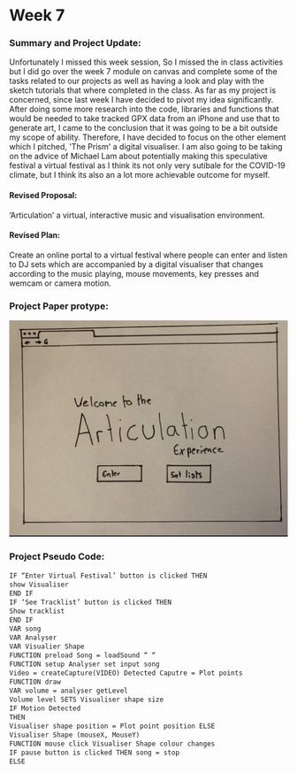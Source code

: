 # Week 7

### Summary and Project Update:
Unfortunately I missed this week session, So I missed the in class activities but I did go over the week 7 module on canvas and complete some of the tasks related to our projects as well as having a look and play with the sketch tutorials that where completed in the class. As far as my project is concerned, since last week I have decided to pivot my idea significantly. After doing some more research into the code, libraries and functions that would be needed to take tracked GPX data from an iPhone and use that to generate art, I came to the conclusion that it was going to be a bit outside my scope of ability. Therefore, I have decided to focus on the other element which I pitched, 'The Prism' a digital visualiser. I am also going to be taking on the advice of Michael Lam about potentially making this speculative festival a virtual festival as I think its not only very sutibale for the COVID-19 climate, but I think its also an a lot more achievable outcome for myself.

#### Revised Proposal: 
‘Articulation’ a virtual, interactive music and visualisation environment.

#### Revised Plan: 
Create an online portal to a virtual festival where people can enter and listen to DJ sets which are accompanied by a digital visualiser that changes according to the music playing, mouse movements, key presses and wemcam or camera motion.

### Project Paper protype:
![](PaperProto.gif)

### Project Pseudo Code: 
```
IF “Enter Virtual Festival’ button is clicked THEN
show Visualiser
END IF
IF ‘See Tracklist’ button is clicked THEN
Show tracklist
END IF
VAR song
VAR Analyser
VAR Visualier Shape
FUNCTION preload Song = loadSound “ “
FUNCTION setup Analyser set input song
Video = createCapture(VIDEO) Detected Caputre = Plot points
FUNCTION draw
VAR volume = analyser getLevel
Volume level SETS Visualiser shape size
IF Motion Detected
THEN
Visualiser shape position = Plot point position ELSE
Visualiser Shape (mouseX, MouseY)
FUNCTION mouse click Visualiser Shape colour changes
IF pause button is clicked THEN song = stop
ELSE
